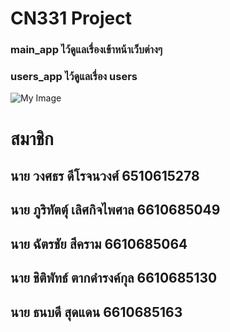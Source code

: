 # CN331 Project

### main_app ไว้ดูแลเรื่องเข้าหน้าเว็บต่างๆ

### users_app ไว้ดูแลเรื่อง users

![My Image](![G&G](https://github.com/user-attachments/assets/ba42d690-8d31-4abd-a4dc-69ed5e6d7c41))

# สมาชิก
## นาย วงศธร   ดีโรจนวงศ์       6510615278
## นาย ภูริทัตตุ์  เลิศกิจไพศาล  6610685049
## นาย ฉัตรชัย  สีคราม             6610685064
## นาย ชิติพัทธ์ ตากดำรงค์กุล  6610685130
## นาย ธนบดี    สุดแดน            6610685163
